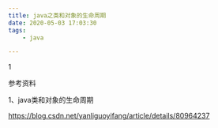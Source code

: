 ```yaml
---
title: java之类和对象的生命周期
date: 2020-05-03 17:03:30
tags:
	- java

---
```


1

参考资料

1、java类和对象的生命周期

<https://blog.csdn.net/yanliguoyifang/article/details/80964237>